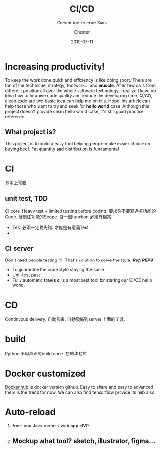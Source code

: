 ﻿---
layout:     post
title:      CI/CD
subtitle:   Decent tool to craft Saas
date:       2019-07-11
author:    Chester
catalog: true
tags:
	-Tool
---
# Increasing productivity! 
To keep the work done quick and efficiency is like doing sport. There are ton of the technique, strategy, footwork... and **muscle**.  After few calls from different position all over the whole software technology, I realize I have no idea how to improve code quality and reduce the developing time. CI/CD, clean code are two basic idea can help me on this. Hope this article can help those who want to try and seek for **hello world** case. Although this project doesn't provide clean hello world case, it's still good practice reference. 

## What project is?
This project is to build a easy tool helping people make easier choice on buying beef. Fat quantity and distribution is fundamental


# CI 
基本上需要,
## unit test, TDD
CI core. Heavy test + limited testing before coding.
要求你不要寫過多功能的Code. 限制住功能的Scope. 每一個function 必須有相當.
- Test 必須一定要先錯. 才能是有意義Test
- 
## CI server
Don't need people testing CI. That's solution to solve the style. 
***Ref: PEP8***
- To guarantee the code style staying the same
- Unit-test pass!
- Fully automatic
**travis ci** is almost best tool for staring our CI/CD hello world. 

# CD
Continuous delivery. 自動佈署. 
自動發佈到server  上面的工具. 

# build
Python 不用真正的build code. 在轉移程式. 

# Docker customized
[Docker hub](https://hub.docker.com/) is docker version github. Easy to share and easy to advanced them is the trend for now. We can also find tensorflow provide its hub  also.


# Auto-reload
1. front-end
	Java-script + web app
	MVP
2. Mockup
    what tool? sketch, illustrator, figma...
    -------------------
<!--stackedit_data:
eyJoaXN0b3J5IjpbNzY4NDkzMDI3XX0=
-->